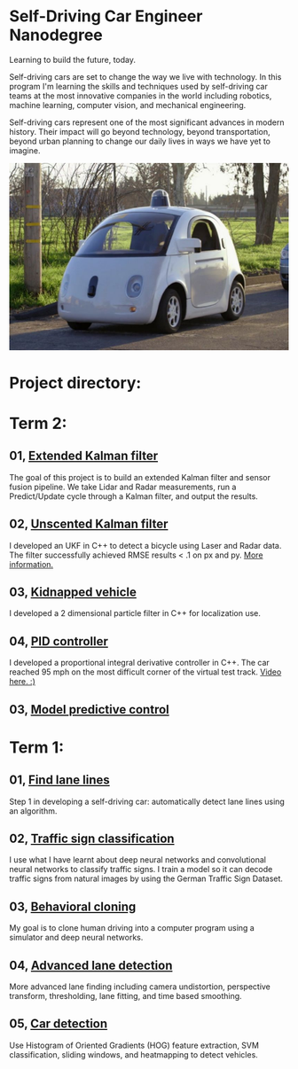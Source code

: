 # Self-Driving Car Engineer Nanodegree

Learning to build the future, today.

Self-driving cars are set to change the way we live with technology. In this program I'm learning the skills and techniques used by self-driving car teams at the most innovative companies in the world including robotics, machine learning, computer vision, and mechanical engineering. 

Self-driving cars represent one of the most significant advances in modern history. Their impact will go beyond technology, beyond transportation, beyond urban planning to change our daily lives in ways we have yet to imagine.

[//]: # (Image References)
[car]: ./car.jpg

![car]

# Project directory:

# Term 2:

## 01, [Extended Kalman filter](https://github.com/swirlingsand/self-driving-car-nanodegree-nd013/tree/master/p6-Extended-Kalman-Filter)
The goal of this project is to build an extended Kalman filter and sensor fusion pipeline. We take Lidar and Radar measurements, run a Predict/Update cycle through a Kalman filter, and output the results.

## 02, [Unscented Kalman filter](https://github.com/swirlingsand/self-driving-car-nanodegree-nd013/tree/master/p7-Unscented-Kalman-Filter)
I developed an UKF in C++ to detect a bicycle using Laser and Radar data.
The filter successfully achieved RMSE results < .1 on px and py.
[More information.](https://medium.com/@anthony_sarkis/what-is-a-kalman-filter-and-why-is-there-an-unscented-version-bc5f6e77c509)

## 03, [Kidnapped vehicle](https://github.com/swirlingsand/self-driving-car-nanodegree-nd013/tree/master/p8-kidnapped-vehicle)
I developed a 2 dimensional particle filter in C++ for localization use.

## 04, [PID controller](https://github.com/swirlingsand/self-driving-car-nanodegree-nd013/blob/master/p9-pid-control/reflections.md)
I developed a proportional integral derivative controller in C++. The car reached 95 mph on the most difficult corner of the virtual test track. [Video here. :)](https://youtu.be/Zuy0vBc8LYU)

## 03, [Model predictive control](#)


# Term 1:

## 01, [Find lane lines](https://github.com/swirlingsand/self-driving-car-nanodegree-nd013/tree/master/CarND-LaneLines-P1-1)
Step 1 in developing a self-driving car: automatically detect lane lines using an algorithm.

## 02, [Traffic sign classification](https://github.com/swirlingsand/self-driving-car-nanodegree-nd013/tree/master/CarND-Traffic-Sign-Classifier-Project-master)
I use what I have learnt about deep neural networks and convolutional neural networks to classify traffic signs. I train a model so it can decode traffic signs from natural images by using the German Traffic Sign Dataset. 

## 03, [Behavioral cloning](https://github.com/swirlingsand/self-driving-car-nanodegree-nd013/tree/master/p3-behavioral-cloning-project)
My goal is to clone human driving into a computer program using a simulator and deep neural networks.

## 04, [Advanced lane detection](https://github.com/swirlingsand/self-driving-car-nanodegree-nd013/tree/master/p4-CarND-Advanced-Lane-Lines)
More advanced lane finding including camera undistortion, perspective transform, thresholding, lane fitting, and time based smoothing.  

## 05, [Car detection](https://github.com/swirlingsand/self-driving-car-nanodegree-nd013/tree/master/p5-car-detection/project)

Use Histogram of Oriented Gradients (HOG) feature extraction, SVM classification, sliding windows, and heatmapping to detect vehicles.